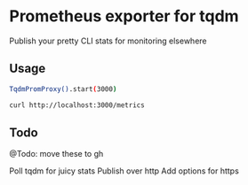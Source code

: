 # Prometheus exporter for tqdm

Publish your pretty CLI stats for monitoring elsewhere

## Usage

```sh
TqdmPromProxy().start(3000)

curl http://localhost:3000/metrics
```

## Todo

@Todo: move these to gh

Poll tqdm for juicy stats
Publish over http
Add options for https
